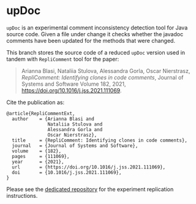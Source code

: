 # upDoc

`upDoc` is an experimental comment inconsistency detection tool for Java source code. Given a file under change it checks whether the javadoc comments have been updated for the methods that were changed.

This branch stores the source code of a reduced `upDoc` version used in tandem with `RepliComment` tool for the paper:

> Arianna Blasi, Nataliia Stulova, Alessandra Gorla, Oscar Nierstrasz, _RepliComment: Identifying clones in code comments_,
Journal of Systems and Software Volume 182, 2021, https://doi.org/10.1016/j.jss.2021.111069.


Cite the publication as:

```
@article{RepliCommentExt,
  author    = {Arianna Blasi and
               Nataliia Stulova and
               Alessandra Gorla and
               Oscar Nierstrasz},
  title     = {RepliComment: Identifying clones in code comments},
  journal   = {Journal of Systems and Software},
  volume    = {182},
  pages     = {111069},
  year      = {2021},
  url       = {https://doi.org/10.1016/j.jss.2021.111069},
  doi       = {10.1016/j.jss.2021.111069},
}
```

Please see the [dedicated repository](https://github.com/ariannab/replicomment-JSS21-experiments) for the experiment replication instructions.
